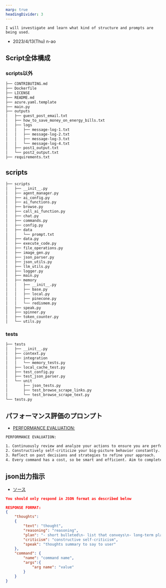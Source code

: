 ```yaml
---
marp: true
headingDivider: 3
---
```



`I will investigate and learn what kind of structure and prompts are being used.`

- 2023/4/13(Thu) n-ao

## Script全体構成

### scripts以外
```sh
├── CONTRIBUTING.md
├── Dockerfile
├── LICENSE
├── README.md
├── azure.yaml.template
├── main.py
├── outputs
│   ├── guest_post_email.txt
│   ├── how_to_save_money_on_energy_bills.txt
│   ├── logs
│   │   ├── message-log-1.txt
│   │   ├── message-log-2.txt
│   │   ├── message-log-3.txt
│   │   └── message-log-4.txt
│   ├── post1_output.txt
│   └── post2_output.txt
├── requirements.txt
```

## scripts
```sh
├── scripts
│   ├── __init__.py
│   ├── agent_manager.py
│   ├── ai_config.py
│   ├── ai_functions.py
│   ├── browse.py
│   ├── call_ai_function.py
│   ├── chat.py
│   ├── commands.py
│   ├── config.py
│   ├── data
│   │   └── prompt.txt
│   ├── data.py
│   ├── execute_code.py
│   ├── file_operations.py
│   ├── image_gen.py
│   ├── json_parser.py
│   ├── json_utils.py
│   ├── llm_utils.py
│   ├── logger.py
│   ├── main.py
│   ├── memory
│   │   ├── __init__.py
│   │   ├── base.py
│   │   ├── local.py
│   │   ├── pinecone.py
│   │   └── redismem.py
│   ├── speak.py
│   ├── spinner.py
│   ├── token_counter.py
│   └── utils.py
```

### tests
```sh
├── tests
│   ├── __init__.py
│   ├── context.py
│   ├── integration
│   │   └── memory_tests.py
│   ├── local_cache_test.py
│   ├── test_config.py
│   ├── test_json_parser.py
│   └── unit
│       ├── json_tests.py
│       ├── test_browse_scrape_links.py
│       └── test_browse_scrape_text.py
└── tests.py
```


## パフォーマンス評価のプロンプト
- [PERFORMANCE EVALUATION:](https://github.com/n-ao/Auto-GPT/blob/c8b8673286f643c689a7009d53f1737df32742f6/scripts/data/prompt.txt#L37-L42)

```txt
PERFORMANCE EVALUATION:

1. Continuously review and analyze your actions to ensure you are performing to the best of your abilities.
2. Constructively self-criticize your big-picture behavior constantly.
3. Reflect on past decisions and strategies to refine your approach.
4. Every command has a cost, so be smart and efficient. Aim to complete tasks in the least number of steps.
```

## json出力指示
- [ソース](https://github.com/n-ao/Auto-GPT/blob/c8b8673286f643c689a7009d53f1737df32742f6/scripts/data/prompt.txt#L43-L62)

```json
You should only respond in JSON format as described below

RESPONSE FORMAT:
{
    "thoughts":
    {
        "text": "thought",
        "reasoning": "reasoning",
        "plan": "- short bulleted\n- list that conveys\n- long-term plan",
        "criticism": "constructive self-criticism",
        "speak": "thoughts summary to say to user"
    },
    "command": {
        "name": "command name",
        "args":{
            "arg name": "value"
        }
    }
}
```